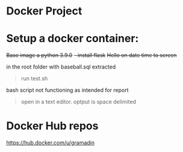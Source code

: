 # Docker Project

# Setup a docker container:

~~Base image a python 3.9.0~~
  ~~- install flask~~
  ~~Hello on date time to screen~~
  
in the root folder with baseball.sql extracted

>run test.sh

bash script not functioning as intended for report
> open in a text editor. optput is space delimited



# Docker Hub repos
https://hub.docker.com/u/gramadin
